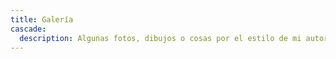 ```yaml
---
title: Galería
cascade:
  description: Algunas fotos, dibujos o cosas por el estilo de mi autoría.
---
```


